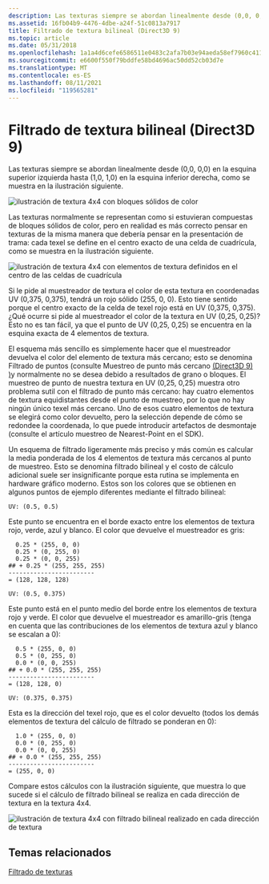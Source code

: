```yaml
---
description: Las texturas siempre se abordan linealmente desde (0,0, 0,0) en la esquina superior izquierda hasta (1,0, 1,0) en la esquina inferior derecha, como se muestra en la ilustración siguiente.
ms.assetid: 16fb04b9-4476-4dbe-a24f-51c0813a7917
title: Filtrado de textura bilineal (Direct3D 9)
ms.topic: article
ms.date: 05/31/2018
ms.openlocfilehash: 1a1a4d6cefe6586511e0483c2afa7b03e94aeda58ef7960c411b90e9c6a7792a
ms.sourcegitcommit: e6600f550f79bddfe58bd4696ac50dd52cb03d7e
ms.translationtype: MT
ms.contentlocale: es-ES
ms.lasthandoff: 08/11/2021
ms.locfileid: "119565281"
---
```

# <a name="bilinear-texture-filtering-direct3d-9"></a>Filtrado de textura bilineal (Direct3D 9)

Las texturas siempre se abordan linealmente desde (0,0, 0,0) en la esquina superior izquierda hasta (1,0, 1,0) en la esquina inferior derecha, como se muestra en la ilustración siguiente.

![ilustración de textura 4x4 con bloques sólidos de color](images/bilinear-fig7a.png)

Las texturas normalmente se representan como si estuvieran compuestas de bloques sólidos de color, pero en realidad es más correcto pensar en texturas de la misma manera que debería pensar en la presentación de trama: cada texel se define en el centro exacto de una celda de cuadrícula, como se muestra en la ilustración siguiente.

![ilustración de textura 4x4 con elementos de textura definidos en el centro de las celdas de cuadrícula](images/bilinear-fig7b.png)

Si le pide al muestreador de textura el color de esta textura en coordenadas UV (0,375, 0,375), tendrá un rojo sólido (255, 0, 0). Esto tiene sentido porque el centro exacto de la celda de texel rojo está en UV (0,375, 0,375). ¿Qué ocurre si pide al muestreador el color de la textura en UV (0,25, 0,25)? Esto no es tan fácil, ya que el punto de UV (0,25, 0,25) se encuentra en la esquina exacta de 4 elementos de textura.

El esquema más sencillo es simplemente hacer que el muestreador devuelva el color del elemento de textura más cercano; esto se denomina Filtrado de puntos (consulte Muestreo de punto más cercano [(Direct3D 9) )](nearest-point-sampling.md)y normalmente no se desea debido a resultados de grano o bloques. El muestreo de punto de nuestra textura en UV (0,25, 0,25) muestra otro problema sutil con el filtrado de punto más cercano: hay cuatro elementos de textura equidistantes desde el punto de muestreo, por lo que no hay ningún único texel más cercano. Uno de esos cuatro elementos de textura se elegirá como color devuelto, pero la selección depende de cómo se redondee la coordenada, lo que puede introducir artefactos de desmontaje (consulte el artículo muestreo de Nearest-Point en el SDK).

Un esquema de filtrado ligeramente más preciso y más común es calcular la media ponderada de los 4 elementos de textura más cercanos al punto de muestreo. Esto se denomina filtrado bilineal y el costo de cálculo adicional suele ser insignificante porque esta rutina se implementa en hardware gráfico moderno. Estos son los colores que se obtienen en algunos puntos de ejemplo diferentes mediante el filtrado bilineal:


```
UV: (0.5, 0.5)
```



Este punto se encuentra en el borde exacto entre los elementos de textura rojo, verde, azul y blanco. El color que devuelve el muestreador es gris:


```
  0.25 * (255, 0, 0)
  0.25 * (0, 255, 0) 
  0.25 * (0, 0, 255) 
## + 0.25 * (255, 255, 255) 
------------------------
= (128, 128, 128)
```




```
UV: (0.5, 0.375)
```



Este punto está en el punto medio del borde entre los elementos de textura rojo y verde. El color que devuelve el muestreador es amarillo-gris (tenga en cuenta que las contribuciones de los elementos de textura azul y blanco se escalan a 0):


```
  0.5 * (255, 0, 0)
  0.5 * (0, 255, 0) 
  0.0 * (0, 0, 255) 
## + 0.0 * (255, 255, 255) 
------------------------
= (128, 128, 0)
```




```
UV: (0.375, 0.375)
```



Esta es la dirección del texel rojo, que es el color devuelto (todos los demás elementos de textura del cálculo de filtrado se ponderan en 0):


```
  1.0 * (255, 0, 0)
  0.0 * (0, 255, 0) 
  0.0 * (0, 0, 255) 
## + 0.0 * (255, 255, 255) 
------------------------
= (255, 0, 0)
```



Compare estos cálculos con la ilustración siguiente, que muestra lo que sucede si el cálculo de filtrado bilineal se realiza en cada dirección de textura en la textura 4x4.

![ilustración de textura 4x4 con filtrado bilineal realizado en cada dirección de textura](images/bilinear-fig7c.jpg)

## <a name="related-topics"></a>Temas relacionados

<dl> <dt>

[Filtrado de texturas](texture-filtering.md)
</dt> </dl>

 

 



